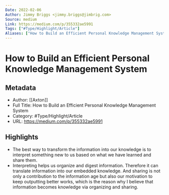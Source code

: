 ```yaml
---
Date: 2022-02-06
Author: Jimmy Briggs <jimmy.briggs@jimbrig.com>
Source: medium
Link: https://medium.com/p/355332ae5991
Tags: ["#Type/Highlight/Article"]
Aliases: ["How to Build an Efficient Personal Knowledge Management System", "How to Build an Efficient Personal Knowledge Management System"]
---
```

# How to Build an Efficient Personal Knowledge Management System

## Metadata
- Author: [[Axton]]
- Full Title: How to Build an Efficient Personal Knowledge Management System
- Category: #Type/Highlight/Article
- URL: https://medium.com/p/355332ae5991

## Highlights
- The best way to transform the information into our knowledge is to interpret something new to us based on what we have learned and share them.
- Interpreting helps us organize and digest information. Therefore it can translate information into our embedded knowledge. And sharing is not only a contribution to the information age but also our motivation to keep outputting better works, which is the reason why I believe that information becomes knowledge via organizing and sharing.
